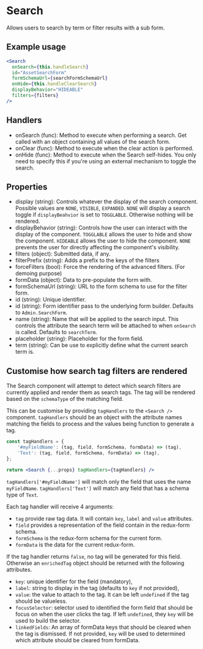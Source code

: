 # Search

Allows users to search by term or filter results with a sub form.

## Example usage
```jsx
<Search
  onSearch={this.handleSearch}
  id="AssetSearchForm"
  formSchemaUrl={searchFormSchemaUrl}
  onHide={this.handleClearSearch}
  displayBehavior="HIDEABLE"
  filters={filters}
/>
```

## Handlers

* onSearch (func): Method to execute when performing a search. Get called with an object containing all values of the search form.
* onClear (func): Method to execute when the clear action is performed.
* onHide (func): Method to execute when the Search self-hides. You only need to specify this if you're using an external mechanism to toggle the search.

## Properties
* display (string): Controls whatever the display of the search component. Possible values are `NONE`, `VISIBLE`, `EXPANDED`. `NONE` will display a search toggle if `displayBeahvior` is set to `TOGGLABLE`. Otherwise nothing will be rendered.
* displayBehavior (string): Controls how the user can interact with the display of the component. `TOGGLABLE` allows the user to hide and show the component. `HIDEABLE` allows the user to hide the component. `NONE` prevents the user for directly affecting the component's visibility.
* filters (object): Submitted data, if any.
* filterPrefix (string): Adds a prefix to the keys of the filters
* forceFilters (bool): Force the rendering of the advanced filters. (For demoing purpose)
* formData (object): Data to pre-populate the form with.
* formSchemaUrl (string): URL to the form schema to use for the filter form.
* id (string): Unique identifier.
* id (string): Form identifier pass to the underlying form builder. Defaults to `Admin.SearchForm`.
* name (string): Name that will be applied to the search input. This controls the attribute the search term will be attached to when `onSearch` is called. Defaults to `searchTerm`.
* placeholder (string): Placeholder for the form field. 
* term (string): Can be use to explicitly define what the current search term is.

## Customise how search tag filters are rendered

The Search component will attempt to detect which search filters are currently applied and render them as search tags. The tag will be rendered based on the `schemaType` of the matching field.

This can be customise by providing `tagHandlers` to the `<Search />` component. `tagHandlers` should be an object with the attribute names matching the fields to process and the values being function to generate a tag. 

```jsx
const tagHandlers = {
    '#myFieldName': (tag, field, formSchema, formData) => (tag),
    'Text': (tag, field, formSchema, formData) => (tag),
};

return <Search {...props} tagHandlers={tagHandlers} />
```

`tagHandlers['#myFieldName']` will match only the field that uses the name `myFieldName`. `tagHandlers['Text']` will match any field that has a schema type of `Text`.

Each tag handler will receive 4 arguments:

* `tag` provide raw tag data. It will contain `key`, `label` and `value` attributes.
* `field` provides a representation of the field contain in the redux-form schema.
* `formSchema` is the redux-form schema for the current form.
* `formData` is the data for the current redux-form.

If the tag handler returns `false`, no tag will be generated for this field. Otherwise an `enrichedTag` object should be returned with the following attributes.

* `key`: unique identifier for the field (mandatory),
* `label`: string to display in the tag (defaults to `key` if not provided),
* `value`: the value to attach to the tag. It can be left `undefined` if the tag should be valueless.
* `focusSelector`: selector used to identified the form field that should be focus on when the user clicks the tag. If left `undefined`, they `key` will be used to build the selector.
* `linkedFields`: An array of formData keys that should be cleared when the tag is dismissed. If not provided, `key` will be used to determined which attribute should be cleared from formData.

